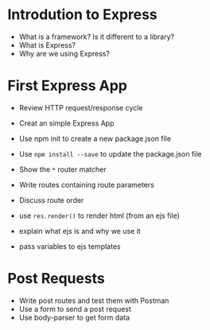 # Introdution to Express

* What is a framework? Is it different to a library?
* What is Express?
* Why are we using Express?

# First Express App
* Review HTTP request/response cycle
* Creat an simple Express App

* Use npm init to create a new package.json file
* Use `npm install --save` to update the package.json file

* Show the `*` router matcher
* Write routes containing route parameters
* Discuss route order

* use `res.render()` to render html (from an ejs file)
* explain what ejs is and why we use it
* pass variables to ejs templates

# Post Requests
* Write post routes and test them with Postman
* Use a form to send a post request
* Use body-parser to get form data
